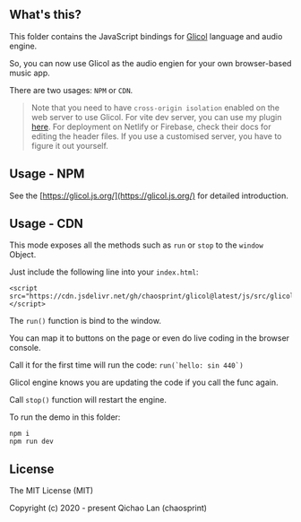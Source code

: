 ## What's this?

This folder contains the JavaScript bindings for [Glicol](https://glicol.org) language and audio engine.

So, you can now use Glicol as the audio engien for your own browser-based music app.

There are two usages: `NPM` or `CDN`.

> Note that you need to have `cross-origin isolation` enabled on the web server to use Glicol. For vite dev server, you can use my plugin [here](https://github.com/chaosprint/vite-plugin-cross-origin-isolation). For deployment on Netlify or Firebase, check their docs for editing the header files. If you use a customised server, you have to figure it out yourself.

## Usage - NPM

See the [https://glicol.js.org/](https://glicol.js.org/) for detailed introduction.

## Usage - CDN

This mode exposes all the methods such as `run` or `stop` to the `window` Object.

Just include the following line into your `index.html`:

```
<script src="https://cdn.jsdelivr.net/gh/chaosprint/glicol@latest/js/src/glicol.js"></script>
```

The `run()` function is bind to the window.

You can map it to buttons on the page or even do live coding in the browser console.

Call it for the first time will run the code:
```run(`hello: sin 440`)```

Glicol engine knows you are updating the code if you call the func again.

Call `stop()` function will restart the engine.

To run the demo in this folder:
```
npm i
npm run dev
```

## License

The MIT License (MIT)

Copyright (c) 2020 - present Qichao Lan (chaosprint)
